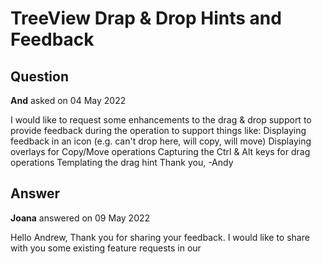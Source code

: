 # TreeView Drap & Drop Hints and Feedback

## Question

**And** asked on 04 May 2022

I would like to request some enhancements to the drag & drop support to provide feedback during the operation to support things like: Displaying feedback in an icon (e.g. can't drop here, will copy, will move) Displaying overlays for Copy/Move operations Capturing the Ctrl & Alt keys for drag operations Templating the drag hint Thank you, -Andy

## Answer

**Joana** answered on 09 May 2022

Hello Andrew, Thank you for sharing your feedback. I would like to share with you some existing feature requests in our
